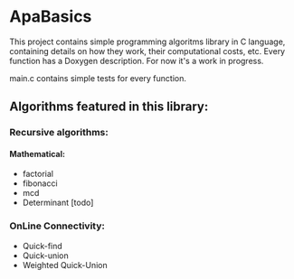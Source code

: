 # ApaBasics
This project contains simple programming algoritms library in C language, containing details on how they work, their  computational costs, etc.
Every function has a Doxygen description.
For now it's a work in progress.

main.c contains simple tests for every function.

## Algorithms featured in this library: 
### Recursive algorithms:
#### Mathematical:
- factorial
- fibonacci 
- mcd
- Determinant [todo]

### OnLine Connectivity:
- Quick-find
- Quick-union
- Weighted Quick-Union





